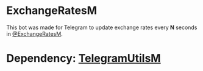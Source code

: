 # ExchangeRatesM
This bot was made for Telegram to update exchange rates every **N** seconds in [@ExchangeRatesM](https://t.me/ExchangeRatesM).

# Dependency: [TelegramUtilsM](https://github.com/LeonidMem/TelegramUtilsM)
